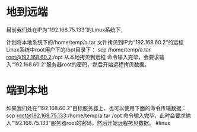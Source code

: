 # 地到远端

目前我们处在IP为“192.168.75.133”的Linux系统下，

计划将本地系统下的/home/temp/a.tar 文件拷贝到IP为“192.168.60.2”的远程Linux系统中root用户下的/opt目录下：
scp /home/temp/a.tar root@192.168.60.2:/opt        从本地拷贝到远程
命令输入完毕，会要求输入“192.168.60.2”服务器root的密码，然后开始远程拷贝数据。

# 端到本地

如果我们处在“192.168.60.2”目标服务器上，也可以使用下面的命令传输数据：
scp root@192.168.75.133:/home/temp/a.tar /opt
命令输入完毕，此时会要求输入“192.168.75.133”服务器root的密码，然后开始远程拷贝数据。
#linux 